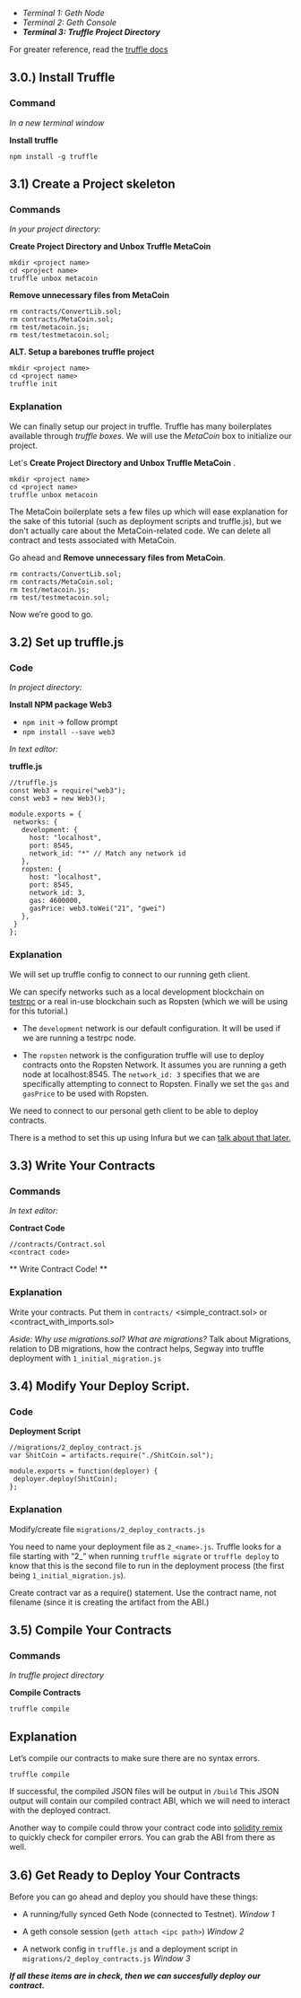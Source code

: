- _Terminal 1: Geth Node_
- _Terminal 2: Geth Console_
- **_Terminal 3: Truffle Project Directory_**

For greater reference, read the [truffle docs](http://truffleframework.com/docs/getting_started/installation)

## 3.0.) Install Truffle

### Command

_In a new terminal window_

**Install truffle**

`npm install -g truffle`


## 3.1) Create a Project skeleton

### Commands

_In your project directory:_

**Create Project Directory and Unbox Truffle MetaCoin**
```
mkdir <project name>
cd <project name>
truffle unbox metacoin
```

**Remove unnecessary files from MetaCoin**
```
rm contracts/ConvertLib.sol;
rm contracts/MetaCoin.sol;
rm test/metacoin.js;
rm test/testmetacoin.sol;
```
**ALT. Setup a barebones truffle project**

```
mkdir <project name>
cd <project name>
truffle init
```

### Explanation

We can finally setup our project in truffle.
Truffle has many boilerplates  available through _truffle boxes_. We will use the _MetaCoin_ box to initialize our project.

Let's **Create Project Directory and Unbox Truffle MetaCoin** .

```
mkdir <project name>
cd <project name>
truffle unbox metacoin
```

The MetaCoin boilerplate sets a few files up which will ease explanation for the sake of this tutorial (such as deployment scripts and truffle.js), but we don't actually care about the MetaCoin-related code. We can delete all contract and tests associated with MetaCoin.

Go ahead and **Remove unnecessary files from MetaCoin**.

```
rm contracts/ConvertLib.sol;
rm contracts/MetaCoin.sol;
rm test/metacoin.js;
rm test/testmetacoin.sol;
```

Now we’re good to go.


## 3.2) Set up truffle.js

### Code

_In project directory:_

**Install NPM package Web3**

- `npm init` -> follow prompt
- `npm install --save web3`

_In text editor:_

**truffle.js**

```
//truffle.js
const Web3 = require("web3");
const web3 = new Web3();

module.exports = {
 networks: {
   development: {
     host: "localhost",
     port: 8545,
     network_id: "*" // Match any network id
   },
   ropsten: {
     host: "localhost",
     port: 8545,
     network_id: 3,
     gas: 4600000,
     gasPrice: web3.toWei("21", "gwei")
   },
 }
};

```

### Explanation

We will set up truffle config to connect to our running geth client.

We can specify networks such as a local development blockchain on [testrpc](http://truffleframework.com/docs/ganache/using) or a real in-use blockchain such as Ropsten (which we will be using for this tutorial.)

 - The `development` network is our default configuration. It will be used if we are running a testrpc node.

 - The `ropsten` network is the configuration truffle will use to deploy contracts onto the Ropsten Network. It assumes you are running a geth node at localhost:8545. The `network_id: 3` specifies that we are specifically attempting to connect to Ropsten. Finally we set the `gas` and `gasPrice` to be used with Ropsten.

We need to connect to our personal geth client to be able to deploy contracts.

There is a method to set this up using Infura but we can [talk about that later.](http://truffleframework.com/tutorials/using-infura-custom-provider)

## 3.3) Write Your Contracts

### Commands

_In text editor:_

**Contract Code**

```
//contracts/Contract.sol
<contract code>
```
** Write Contract Code! **

### Explanation

Write your contracts. Put them in `contracts/`
<simple_contract.sol> or <contract_with_imports.sol>

_Aside: Why use migrations.sol?  What are migrations?_
Talk about Migrations, relation to DB migrations, how the contract helps, Segway into truffle deployment with `1_initial_migration.js`



## 3.4) Modify Your Deploy Script.

### Code

**Deployment Script**

```
//migrations/2_deploy_contract.js
var ShitCoin = artifacts.require("./ShitCoin.sol");

module.exports = function(deployer) {
 deployer.deploy(ShitCoin);
};
```

### Explanation

Modify/create file `migrations/2_deploy_contracts.js`

You need to name your deployment file as `2_<name>.js`. Truffle looks for a file starting with “2_” when running `truffle migrate` or `truffle deploy` to know that this is the second file to run in the deployment process (the first being `1_initial_migration.js`).

Create contract var as a require() statement. Use the contract name, not filename (since it is creating the artifact from the ABI.)

## 3.5) Compile Your Contracts

### Commands
_In truffle project directory_

**Compile Contracts**

`truffle compile`

## Explanation

Let’s compile our contracts to make sure there are no syntax errors.

`truffle compile`

If successful, the compiled JSON files will be output in `/build`
This JSON output will contain our compiled contract ABI, which we will need to interact with the deployed contract.

Another way to compile could throw your contract code into [solidity remix](remix.ethereum.org) to quickly check for compiler errors. You can grab the ABI from there as well.

## 3.6) Get Ready to Deploy Your Contracts

Before you can go ahead and deploy you should have these things:

- A running/fully synced Geth Node (connected to Testnet).  _Window 1_

- A geth console session (`geth attach <ipc path>`) _Window 2_

- A network config in `truffle.js` and a deployment script in `migrations/2_deploy_contracts.js` _Window 3_

<show what your project should look like at this point>

_**If all these items are in check, then we can succesfully deploy our contract.**_
